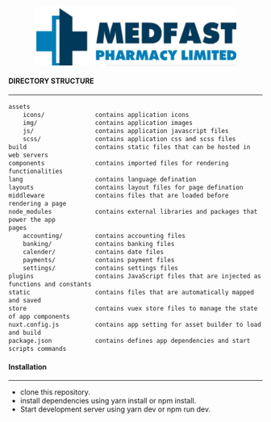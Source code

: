 <p align="center">
    <a href="https://www.yiiframework.com/" target="_blank">
        <img src="https://github.com/lucymakori/README/blob/main/medfast_logo.png" width="400" alt="Yii Framework" />
    </a>
</p>

#### DIRECTORY STRUCTURE
-------------------

```
assets
    icons/              contains application icons 
    img/                contains application images 
    js/                 contains application javascript files
    scss/               contains application css and scss files    
build                   contains static files that can be hosted in web servers
components              contains imported files for rendering functionalities
lang                    contains language defination
layouts                 contains layout files for page defination
middleware              contains files that are loaded before rendering a page
node_modules            contains external libraries and packages that power the app
pages
    accounting/         contains accounting files
    banking/            contains banking files
    calender/           contains date files
    payments/           contains payment files
    settings/           contains settings files
plugins                 contains JavaScript files that are injected as functions and constants
static                  contains files that are automatically mapped and saved
store                   contains vuex store files to manage the state of app components
nuxt.config.js          contains app setting for asset builder to load and build
package.json            contains defines app dependencies and start scripts commands

```
#### Installation
------------

- clone this repository.
- install dependencies using yarn install or npm install.
- Start development server using yarn dev or npm run dev.
